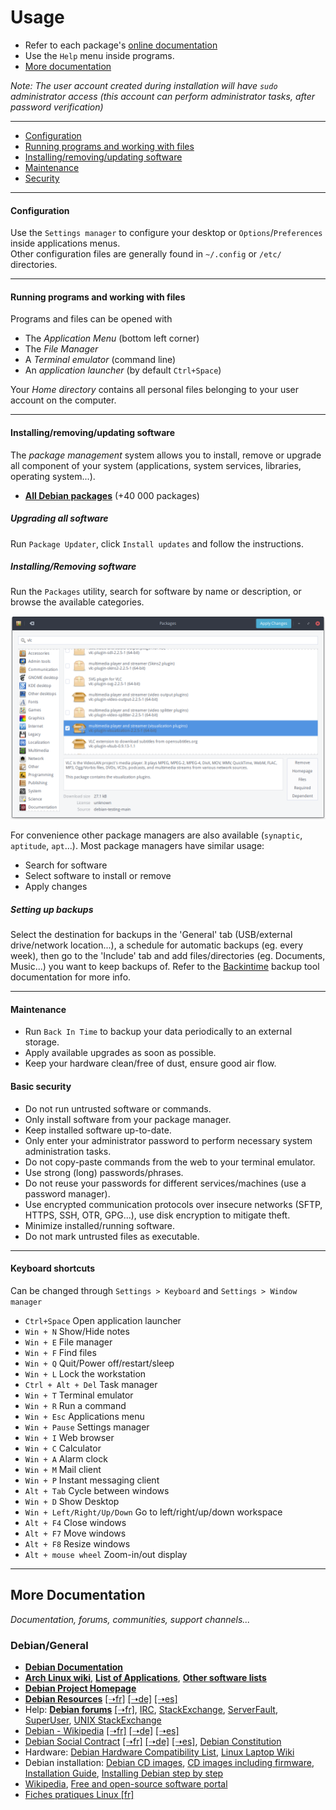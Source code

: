 # Usage

 * Refer to each package's [online documentation](packages.md)
 * Use the `Help` menu inside programs.
 * [More documentation](#more-documentation)

_Note: The user account created during installation will have `sudo` administrator access (this account can perform administrator tasks, after password verification)_
 
-------------------------------------------

 * [Configuration](#configuration)
 * [Running programs and working with files](#running-programs-and-working-with-files)
 * [Installing/removing/updating software](#installingremovingupdating-software)
 * [Maintenance](#maintenance)
 * [Security](#security)
 
-------------------------------------------

#### Configuration

Use the `Settings manager` to configure your desktop or `Options`/`Preferences` inside applications menus.  
Other configuration files are generally found in `~/.config` or `/etc/` directories.

------------------------------------------

#### Running programs and working with files

Programs and files can be opened with

 * The _Application Menu_ (bottom left corner)
 * The _File Manager_
 * A _Terminal emulator_ (command line)
 * An _application launcher_ (by default `Ctrl+Space`)
 
Your _Home directory_ contains all personal files belonging to your user account on the computer.

------------------------------------------

#### Installing/removing/updating software

The _package management_ system allows you to install, remove or upgrade all 
component of your system (applications, system services, libraries, operating system...).

 * **[All Debian packages](https://packages.debian.org)** (+40 000 packages)

##### Upgrading all software

Run `Package Updater`, click `Install updates` and follow the instructions.

<!--- * From the [Synaptic](packages/synaptic.md) package manager:
   * click `Reload`, `Mark all upgrades`, `Apply`.
   * Review the proposed changes and `Apply`.

![](res/synaptic-upgrade.png) -->

##### Installing/Removing software

Run the `Packages` utility, search for software by name or description, or browse the available categories.

![](res/gpk-install-remove.png)

<!-- * Use the `Search` button to search in package names or descriptions.
 * From the [Synaptic](packages/synaptic.md) package manager:
  * Right-click the package to install/remove
  * `Select for installation` or `Select for removal`.
  * Click `Apply` to proceed to installation.

![](res/synaptic-search-install.png) ![](res/synaptic-purge.png) -->

For convenience other package managers are also available (`synaptic`, `aptitude`, `apt`...).
Most package managers have similar usage:

 * Search for software
 * Select software to install or remove
 * Apply changes


##### Setting up backups

Select the destination for backups in the 'General' tab (USB/external
drive/network location...), a schedule for automatic backups (eg. every week),
then go to the 'Include' tab and add files/directories (eg. Documents, Music...)
you want to keep backups of. Refer to the [Backintime](http://backintime.readthedocs.io/en/latest/) backup tool documentation for more info.

------------------------------------------

#### Maintenance

 * Run `Back In Time` to backup your data periodically to an external storage.
 * Apply available upgrades as soon as possible.
 * Keep your hardware clean/free of dust, ensure good air flow.

#### Basic security

 * Do not run untrusted software or commands.
 * Only install software from your package manager.
 * Keep installed software up-to-date.
 * Only enter your administrator password to perform necessary system administration tasks.
 * Do not copy-paste commands from the web to your terminal emulator.
 * Use strong (long) passwords/phrases.
 * Do not reuse your passwords for different services/machines (use a password manager).
 * Use encrypted communication protocols over insecure networks (SFTP, HTTPS, SSH, OTR, GPG...), use disk encryption to mitigate theft.
 * Minimize installed/running software.
 * Do not mark untrusted files as executable.

------------------------------------------

#### Keyboard shortcuts

Can be changed through `Settings > Keyboard` and `Settings > Window manager`

 * `Ctrl+Space` Open application launcher
 * `Win + N` Show/Hide notes
 * `Win + E` File manager
 * `Win + F` Find files
 * `Win + Q` Quit/Power off/restart/sleep
 * `Win + L` Lock the workstation
 * `Ctrl + Alt + Del` Task manager
 * `Win + T` Terminal emulator
 * `Win + R` Run a command
 * `Win + Esc` Applications menu
 * `Win + Pause` Settings manager
 * `Win + I` Web browser
 * `Win + C` Calculator
 * `Win + A` Alarm clock
 * `Win + M` Mail client
 * `Win + P` Instant messaging client
 * `Alt + Tab` Cycle between windows
 * `Win + D` Show Desktop
 * `Win + Left/Right/Up/Down` Go to left/right/up/down workspace
 * `Alt + F4` Close windows
 * `Alt + F7` Move windows
 * `Alt + F8` Resize windows
 * `Alt + mouse wheel` Zoom-in/out display


--------------------------------------------

## More Documentation

_Documentation, forums, communities, support channels..._

### Debian/General

 * **[Debian Documentation](https://www.debian.org/doc/)**
 * **[Arch Linux wiki](https://wiki.archlinux.org/)**, **[List of Applications](https://wiki.archlinux.org/index.php/List_of_applications)**, **[Other software lists](https://wiki.archlinux.org/index.php/List_of_applications#See_also)**
 * **[Debian Project Homepage](https://www.debian.org/)**
 * **[Debian Resources](https://wiki.debian.org/DebianResources)** [[➝fr]](https://wiki.debian.org/fr/DebianResources) [[➝de]](https://wiki.debian.org/de/DebianResources) [[➝es]](https://wiki.debian.org/es/DebianResources)
 * Help: **[Debian forums](http://forums.debian.net/)** [[➝fr]](https://www.debian-fr.org/), [IRC](https://wiki.debian.org/IRC), [StackExchange](https://stackexchange.com/search), [ServerFault](https://serverfault.com/), [SuperUser](https://superuser.com/), [UNIX StackExchange](https://unix.stackexchange.com/)
 * [Debian - Wikipedia](https://en.wikipedia.org/wiki/Debian) [[➝fr]](https://fr.wikipedia.org/wiki/Debian) [[➝de]](https://de.wikipedia.org/wiki/Debian) [[➝es]](https://es.wikipedia.org/wiki/Debian)
 * [Debian Social Contract](https://www.debian.org/social_contract) [[➝fr]](https://www.debian.org/social_contract.fr.html) [[➝de]](https://www.debian.org/social_contract.de.html) [[➝es]](https://www.debian.org/social_contract.es.html), [Debian Constitution](https://www.debian.org/devel/constitution)
 * Hardware: [Debian Hardware Compatibility List](http://kmuto.jp/debian/hcl/index.cgi), [Linux Laptop Wiki](http://www.linlap.com/)
 * Debian installation: [Debian CD images](http://cdimage.debian.org/cdimage/), [CD images including firmware](http://cdimage.debian.org/cdimage/unofficial/non-free/cd-including-firmware/), [Installation Guide](https://www.debian.org/releases/stable/amd64/), [Installing Debian step by step](https://debian-handbook.info/browse/stable/sect.installation-steps.html)
 * [Wikipedia](https://en.wikipedia.org/wiki/Main_Page), [Free and open-source software portal](https://en.wikipedia.org/wiki/Portal:Free_and_open-source_software)
 * [Fiches pratiques Linux [fr]](http://www.commentcamarche.net/faq/linux-97)
